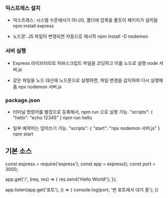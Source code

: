 ### 익스프레스 설치
- 익스프레스: 시스템 수준에서가 아니라, 폴더에 압축을 풀듯이 패키지가 설치됨
		npm install express

- 노드몬: JS 파일이 변경되면 자동으로 재시작
		npm install -D nodemon


### 서버 실행
- Express 라이브러리로 자바스크립트 파일을 코딩하고 이를 노드로 실행
		node 서버.js

- 같은 파일을 노드 대신에 노드몬으로 실행하면, 파일 변경을 감지하여 다시 실행해줌
		npx nodemon 서버.js


### package.json
- 터미널 명령어를 별칭으로 등록해서, npm run 으로 실행 가능.
	"scripts": {  "hello": "echo 12345"   }
		npm run hello

- 일부 예약어는 덮어쓰기 가능.
	"scripts": {  "start": "npx nodemon 서버.js"  }
		npm start


## 기본 소스
const express = require('express');
const app = express();
const port = 3000;

app.get('/', (req, res) => {
	res.send('Hello World!');
});

app.listen(app.get('포트'), () => {
	console.log(port, '번 포트에서 대기 중');
})

